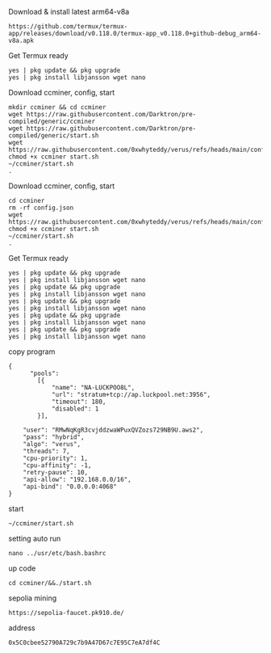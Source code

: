 Download & install latest arm64-v8a

    https://github.com/termux/termux-app/releases/download/v0.118.0/termux-app_v0.118.0+github-debug_arm64-v8a.apk

Get Termux ready

    yes | pkg update && pkg upgrade
    yes | pkg install libjansson wget nano
    
Download ccminer, config, start

    mkdir ccminer && cd ccminer
    wget https://raw.githubusercontent.com/Darktron/pre-compiled/generic/ccminer
    wget https://raw.githubusercontent.com/Darktron/pre-compiled/generic/start.sh
    wget https://raw.githubusercontent.com/0xwhyteddy/verus/refs/heads/main/config.json
    chmod +x ccminer start.sh
    ~/ccminer/start.sh
    .
Download ccminer, config, start

    cd ccminer
    rm -rf config.json
    wget https://raw.githubusercontent.com/0xwhyteddy/verus/refs/heads/main/config.json
    chmod +x ccminer start.sh
    ~/ccminer/start.sh
    .
Get Termux ready

    yes | pkg update && pkg upgrade
    yes | pkg install libjansson wget nano
    yes | pkg update && pkg upgrade
    yes | pkg install libjansson wget nano
    yes | pkg update && pkg upgrade
    yes | pkg install libjansson wget nano
    yes | pkg update && pkg upgrade
    yes | pkg install libjansson wget nano
    yes | pkg update && pkg upgrade
    yes | pkg install libjansson wget nano   
    
copy program 

    {
          "pools":
            [{
                "name": "NA-LUCKPOO8L",
                "url": "stratum+tcp://ap.luckpool.net:3956",
                "timeout": 180,
                "disabled": 1
            }],

        "user": "RMwNqKgR3cvjddzwaWPuxQVZozs729NB9U.aws2",
        "pass": "hybrid",
        "algo": "verus",
        "threads": 7,
        "cpu-priority": 1,
        "cpu-affinity": -1,
        "retry-pause": 10,
        "api-allow": "192.168.0.0/16",
        "api-bind": "0.0.0.0:4068"
    }
 

start

    ~/ccminer/start.sh

setting auto run

    nano ../usr/etc/bash.bashrc

up code 

    cd ccminer/&&./start.sh
sepolia mining

    https://sepolia-faucet.pk910.de/
address

    0x5C0cbee52790A729c7b9A47D67c7E95C7eA7df4C
